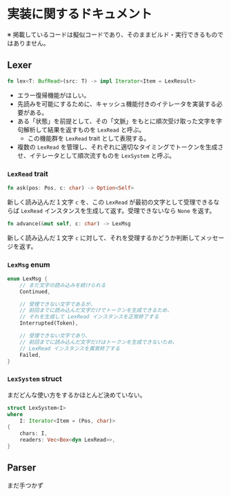 # 実装に関するドキュメント

※ 掲載しているコードは擬似コードであり、そのままビルド・実行できるものではありません。

## Lexer

```rust
fn lex<T: BufRead>(src: T) -> impl Iterator<Item = LexResult>
```

- エラー復帰機能がほしい。
- 先読みを可能にするために、キャッシュ機能付きのイテレータを実装する必要がある。
- ある「状態」を前提として、その「文脈」をもとに順次受け取った文字を字句解析して結果を返すものを `LexRead` と呼ぶ。
    - この機能群を `LexRead` trait として表現する。
- 複数の `LexRead` を管理し、それぞれに適切なタイミングでトークンを生成させ、イテレータとして順次流すものを `LexSystem` と呼ぶ。

### `LexRead` trait

```rust
fn ask(pos: Pos, c: char) -> Option<Self>
```

新しく読み込んだ１文字 `c` を、この `LexRead` が最初の文字として受理できるならば `LexRead` インスタンスを生成して返す。受理できないなら `None` を返す。

```rust
fn advance(&mut self, c: char) -> LexMsg
```

新しく読み込んだ１文字 `c` に対して、それを受理するかどうか判断してメッセージを返す。

### `LexMsg` enum

```rust
enum LexMsg {
    // まだ文字の読み込みを続けられる
    Continued,

    // 受理できない文字であるが、
    // 前回までに読み込んだ文字だけでトークンを生成できるため、
    // それを生成して LexRead インスタンスを正常終了する
    Interrupted(Token),

    // 受理できない文字であり、
    // 前回までに読み込んだ文字だけはトークンを生成できないため、
    // LexRead インスタンスを異常終了する
    Failed,
}
```

### `LexSystem` struct

まだどんな使い方をするかほとんど決めていない。

```rust
struct LexSystem<I>
where 
    I: Iterator<Item = (Pos, char)>
{
    chars: I,
    readers: Vec<Box<dyn LexRead>>,
}
```

## Parser

まだ手つかず
